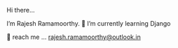 Hi there...

I’m Rajesh Ramamoorthy.
🌱  I’m currently learning Django

💬 reach me ... rajesh.ramamoorthy@outlook.in


<!---
rrajesh0205/rrajesh0205 is a ✨ special ✨ repository because its `README.md` (this file) appears on your GitHub profile.
You can click the Preview link to take a look at your changes.
--->
